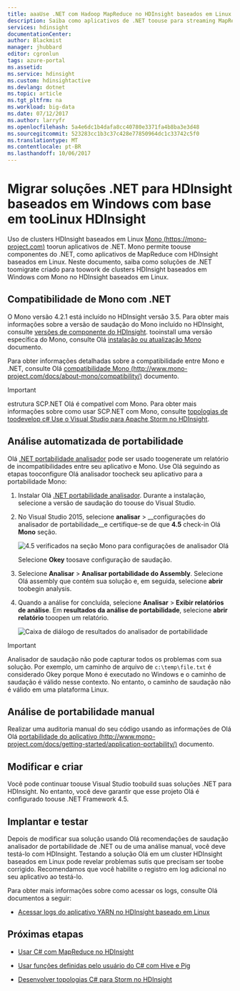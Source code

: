 ```yaml
---
title: aaaUse .NET com Hadoop MapReduce no HDInsight baseados em Linux - Azure | Microsoft Docs
description: Saiba como aplicativos de .NET toouse para streaming MapReduce no HDInsight baseados em Linux.
services: hdinsight
documentationCenter: 
author: Blackmist
manager: jhubbard
editor: cgronlun
tags: azure-portal
ms.assetid: 
ms.service: hdinsight
ms.custom: hdinsightactive
ms.devlang: dotnet
ms.topic: article
ms.tgt_pltfrm: na
ms.workload: big-data
ms.date: 07/12/2017
ms.author: larryfr
ms.openlocfilehash: 5a4e6dc1b4dafa8cc40780e3371fa4b8ba3e3d48
ms.sourcegitcommit: 523283cc1b3c37c428e77850964dc1c33742c5f0
ms.translationtype: MT
ms.contentlocale: pt-BR
ms.lasthandoff: 10/06/2017
---
```

# <a name="migrate-net-solutions-for-windows-based-hdinsight-toolinux-based-hdinsight"></a>Migrar soluções .NET para HDInsight baseados em Windows com base em tooLinux HDInsight

Uso de clusters HDInsight baseados em Linux [Mono (https://mono-project.com)](https://mono-project.com) toorun aplicativos de .NET. Mono permite toouse componentes do .NET, como aplicativos de MapReduce com HDInsight baseados em Linux. Neste documento, saiba como soluções de .NET toomigrate criado para toowork de clusters HDInsight baseados em Windows com Mono no HDInsight baseados em Linux.

## <a name="mono-compatibility-with-net"></a>Compatibilidade de Mono com .NET

O Mono versão 4.2.1 está incluído no HDInsight versão 3.5. Para obter mais informações sobre a versão de saudação do Mono incluído no HDInsight, consulte [versões de componente do HDInsight](hdinsight-component-versioning.md). tooinstall uma versão específica do Mono, consulte Olá [instalação ou atualização Mono](hdinsight-hadoop-install-mono.md) documento.

Para obter informações detalhadas sobre a compatibilidade entre Mono e .NET, consulte Olá [compatibilidade Mono (http://www.mono-project.com/docs/about-mono/compatibility/)](http://www.mono-project.com/docs/about-mono/compatibility/) documento.

> [!IMPORTANT]
> estrutura SCP.NET Olá é compatível com Mono. Para obter mais informações sobre como usar SCP.NET com Mono, consulte [topologias de toodevelop c# Use o Visual Studio para Apache Storm no HDInsight](hdinsight-storm-develop-csharp-visual-studio-topology.md).

## <a name="automated-portability-analysis"></a>Análise automatizada de portabilidade

Olá [.NET portabilidade analisador](https://marketplace.visualstudio.com/items?itemName=ConnieYau.NETPortabilityAnalyzer) pode ser usado toogenerate um relatório de incompatibilidades entre seu aplicativo e Mono. Use Olá seguindo as etapas tooconfigure Olá analisador toocheck seu aplicativo para a portabilidade Mono:

1. Instalar Olá [.NET portabilidade analisador](https://marketplace.visualstudio.com/items?itemName=ConnieYau.NETPortabilityAnalyzer). Durante a instalação, selecione a versão de saudação do toouse do Visual Studio.

2. No Visual Studio 2015, selecione __analisar__ > __configurações do analisador de portabilidade__e certifique-se de que __4.5__ check-in Olá __Mono__  seção.

    ![4.5 verificados na seção Mono para configurações de analisador Olá](./media/hdinsight-hadoop-migrate-dotnet-to-linux/portability-analyzer-settings.png)

    Selecione __Okey__ toosave configuração de saudação.

3. Selecione __Analisar__ > __Analisar portabilidade do Assembly__. Selecione Olá assembly que contém sua solução e, em seguida, selecione __abrir__ toobegin analysis.

4. Quando a análise for concluída, selecione __Analisar__ > __Exibir relatórios de análise__. Em __resultados da análise de portabilidade__, selecione __abrir relatório__ tooopen um relatório.

    ![Caixa de diálogo de resultados do analisador de portabilidade](./media/hdinsight-hadoop-migrate-dotnet-to-linux/portability-analyzer-results.png)

> [!IMPORTANT]
> Analisador de saudação não pode capturar todos os problemas com sua solução. Por exemplo, um caminho de arquivo de `c:\temp\file.txt` é considerado Okey porque Mono é executado no Windows e o caminho de saudação é válido nesse contexto. No entanto, o caminho de saudação não é válido em uma plataforma Linux.

## <a name="manual-portability-analysis"></a>Análise de portabilidade manual

Realizar uma auditoria manual do seu código usando as informações de Olá Olá [portabilidade do aplicativo (http://www.mono-project.com/docs/getting-started/application-portability/)](http://www.mono-project.com/docs/getting-started/application-portability/) documento.

## <a name="modify-and-build"></a>Modificar e criar

Você pode continuar toouse Visual Studio toobuild suas soluções .NET para HDInsight. No entanto, você deve garantir que esse projeto Olá é configurado toouse .NET Framework 4.5.

## <a name="deploy-and-test"></a>Implantar e testar

Depois de modificar sua solução usando Olá recomendações de saudação analisador de portabilidade de .NET ou de uma análise manual, você deve testá-lo com HDInsight. Testando a solução Olá em um cluster HDInsight baseados em Linux pode revelar problemas sutis que precisam ser toobe corrigido. Recomendamos que você habilite o registro em log adicional no seu aplicativo ao testá-lo.

Para obter mais informações sobre como acessar os logs, consulte Olá documentos a seguir:

* [Acessar logs do aplicativo YARN no HDInsight baseado em Linux](hdinsight-hadoop-access-yarn-app-logs-linux.md)

## <a name="next-steps"></a>Próximas etapas

* [Usar C# com MapReduce no HDInsight](hdinsight-hadoop-dotnet-csharp-mapreduce-streaming.md)

* [Usar funções definidas pelo usuário do C# com Hive e Pig](hdinsight-hadoop-hive-pig-udf-dotnet-csharp.md)

* [Desenvolver topologias C# para Storm no HDInsight](hdinsight-storm-develop-csharp-visual-studio-topology.md)